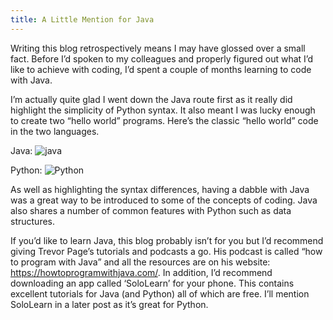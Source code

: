 ```yaml
---
title: A Little Mention for Java
---
```

Writing this blog retrospectively means I may have glossed over a small fact. Before I’d spoken to my colleagues and properly figured out what I’d like to achieve with coding, I’d spent a couple of months learning to code with Java. 

I’m actually quite glad I went down the Java route first as it really did highlight the simplicity of Python syntax. It also meant I was lucky enough to create two “hello world” programs. Here’s the classic “hello world” code in the two languages.

Java:
![java](/blog/img/java.png "Java hello world")

Python:
![Python](/blog/img/Python.png "Python hello world")

As well as highlighting the syntax differences, having a dabble with Java was a great way to be introduced to some of the concepts of coding. Java also shares a number of common features with Python such as data structures.

If you’d like to learn Java, this blog probably isn’t for you but  I’d recommend giving Trevor Page’s tutorials and podcasts a go.  His podcast is called “how to program with Java” and all the resources are on his website: https://howtoprogramwithjava.com/. In addition, I’d recommend downloading an app called ‘SoloLearn’ for your phone. This contains excellent tutorials for Java (and Python) all of which are free. I’ll mention SoloLearn in a later post as it’s great for Python.

